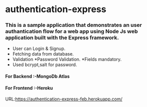 
 # authentication-express #
### This is a sample application that demonstrates an user authantication flow for a web app using Node Js web application built with the Express framework. ###
* User can Login & Signup.
* Fetching data from database.  
* Validation
              *Password Validation.
              *Fields mandatory.
* Used bcrypt,salt for password. 

#### For Backend :-MongoDb Atlas ####
 #### For Frontend :-Heroku ####
  
URL:https://authentication-express-feb.herokuapp.com/
